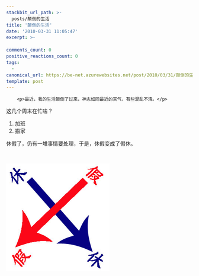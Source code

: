 ```yaml
---
stackbit_url_path: >-
  posts/颠倒的生活
title: '颠倒的生活'
date: '2010-03-31 11:05:47'
excerpt: >-
  
comments_count: 0
positive_reactions_count: 0
tags: 
  - 
canonical_url: https://be-net.azurewebsites.net/post/2010/03/31/颠倒的生活
template: post
---
```


        <p>最近，我的生活颠倒了过来，神志如同最近的天气，有些混乱不清。</p>
<p>这几个周末在忙啥？</p>
<ol>
    <li>加班</li>
    <li>搬家</li>
</ol>
<p>休假了，仍有一堆事情要处理，于是，休假变成了假休。</p>
<p>&nbsp;</p>
<p><img onload="ResizeImage(this,520)" src="https://raw.githubusercontent.com/Jeff-Tian/blogengine.net/master/Source/BlogEngine/BlogEngine.NET/App_Data/files/image_208.png" alt="" title=""></p>
      